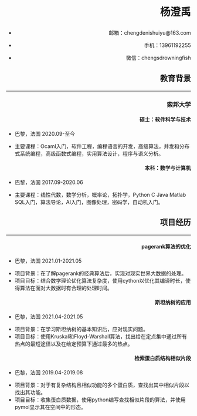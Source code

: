 # <p align="right">杨澄禹</p>

- <p align="right">邮箱：chengdenishuiyu@163.com</p>
- <p align="right">手机：13961192255</p>
- <p align="right">微信：chengsdrowningfish</p>

## <p align="right">教育背景</p>

---

### <p align="right">索邦大学</p>

#### <p align="right">硕士：软件科学与技术</p>

- <p align="left">巴黎，法国 2020.09-至今</p>
- 主要课程：Ocaml入门，软件工程，编程语言的开发，高级算法，并发和分布式系统编程，高级函数式编程，实用算法设计，程序与语义分析。

#### <p align="right">本科：数学与计算机</p>

- <p align="left">巴黎，法国 2017.09-2020.06</p>
- 主要课程：线性代数，数学分析，概率论，拓扑学，Python C Java Matlab SQL入门，算法导论，AI入门，图像处理，密码学，自动机入门。

## <p align="right">项目经历</p>

---

#### <p align="right">pagerank算法的优化</p>

- <p align="left">巴黎，法国 2021.01-2021.05</p>
- 项目背景：在了解pagerank的经典算法后，实现对现实世界大数据的处理。
- 项目目标：结合数学理论优化算法复杂度，使用cython以优化其编译时长，使得算法在面对大数据时有合理的处理时间。

#### <p align="right">斯坦纳树的应用</p>

- <p align="left">巴黎，法国 2021.04-2021.05</p>
- 项目背景：在学习斯坦纳树的基本知识后，应对现实问题。
- 项目目标：使用Kruskal和Floyd-Warshall算法，找出给在定点集中通过所有热点的最短途径以及在给定预算下通过最多的热点。

#### <p align="right">检索蛋白质结构相似片段</p>

- <p align="left">巴黎，法国 2019.04-2019.08</p>
- 项目背景：对于有复杂结构且相似功能的多个蛋白质，查找出其中相似片段以找出其功能。
- 项目目标：收集蛋白质数据，使用python编写查找相似片段的算法，并使用pymol显示其在空间中的形态。
